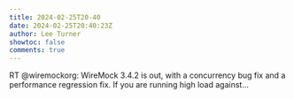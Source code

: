 ```yaml
---
title: 2024-02-25T20-40
date: 2024-02-25T20:40:23Z
author: Lee Turner
showtoc: false
comments: true
---
```


RT @wiremockorg: WireMock 3.4.2 is out, with a concurrency bug fix and a performance regression fix.  If you are running high load against…

